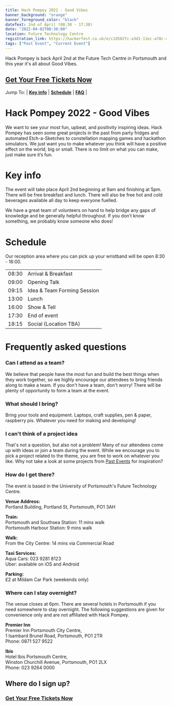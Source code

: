 ```yaml
---
title: Hack Pompey 2022 - Good Vibes
banner_background: "orange"
banner_foreground_color: "black"
dateText: 2nd of April (08:30 - 17:30)
date: "2022-04-02T08:30:00"
location: Future Technology Centre
registration_link: https://hackerfest.co.uk/e/c2d502fc-a3d1-11ec-a78c-4350aa8f16d9
tags: ["Past Event", "Current Event"]
---
```


Hack Pompey is back April 2nd at the Future Tech Centre in Portsmouth and this year it's all about Good Vibes.

## <a href="https://hackerfest.co.uk/e/c2d502fc-a3d1-11ec-a78c-4350aa8f16d9" target="_blank" rel="noopener noreferrer">**Get Your Free Tickets Now**</a>

Jump To:
| [**Key info**](#info)
| [**Schedule**](#schedule)
| [**FAQ**](#faq)
|

# Hack Pompey 2022 - Good Vibes

We want to see your most fun, upbeat, and positivity inspiring ideas. Hack Pompey has seen some great projects in the past from party fridges and automated Etch-a-Sketches to constellation mapping games and hackathon simulators. We just want you to make whatever you think will have a positive effect on the world, big or small. There is no limit on what you can make, just make sure it’s fun.

# Key info <a name="info"></a>

The event will take place April 2nd beginning at 9am and finishing at 5pm. There will be free breakfast and lunch. There will also be free hot and cold beverages available all day to keep everyone fuelled.

We have a great team of volunteers on hand to help bridge any gaps of knowledge and be generally helpful throughout. If you don’t know something, we probably know someone who does!

# Schedule <a name="schedule"></a>

Our reception area where you can pick up your wristband will be open 8:30 - 16:00.

|       |                             |
| ----- | --------------------------- |
| 08:30 | Arrival & Breakfast         |
| 09:00 | Opening Talk                |
| 09:15 | Idea & Team Forming Session |
| 13:00 | Lunch                       |
| 16:00 | Show & Tell                 |
| 17:30 | End of event                |
| 18:15 | Social (Location TBA)       |

# Frequently asked questions <a name="faq"></a>

### Can I attend as a team?

We believe that people have the most fun and build the best things when they work together, so we highly encourage our attendees to bring friends along to make a team. If you don't have a team, don't worry! There will be plenty of opportunity to form a team at the event.

### What should I bring?

Bring your tools and equipment. Laptops, craft supplies, pen & paper, raspberry pis. Whatever you need for making and developing!

### I can't think of a project idea

That's not a question, but also not a problem! Many of our attendees come up with ideas or join a team during the event.
While we encourage you to pick a project related to the theme, you are free to work on whatever you like.
Why not take a look at some projects from [Past Events](/events) for inspiration?

### How do I get there?

The event is based in the University of Portsmouth's Future Technology Centre.

**Venue Address:**  
Portland Building,
Portland St,
Portsmouth,
PO1 3AH

**Train:**  
Portsmouth and Southsea Station: 11 mins walk  
Portsmouth Harbour Station: 9 mins walk

**Walk:**  
From the City Centre: 14 mins via Commercial Road

**Taxi Services:**  
Aqua Cars: 023 9281 8123  
Uber: available on iOS and Android

**Parking:**  
£2 at Mildam Car Park (weekends only)

### Where can I stay overnight?

The venue closes at 6pm. There are several hotels in Portsmouth if you need somewhere to stay overnight.
The following suggestions are given for convenience only and are not affiliated with Hack Pompey.

**Premier Inn**  
Premier Inn Portsmouth City Centre,  
1 Isambard Brunel Road,
Portsmouth,
PO1 2TR  
Phone: 0871 527 9522

**Ibis**  
Hotel Ibis Portsmouth Centre,  
Winston Churchill Avenue,
Portsmouth,
PO1 2LX  
Phone: 023 9264 0000

## Where do I sign up?

### <a href="https://hackerfest.co.uk/e/c2d502fc-a3d1-11ec-a78c-4350aa8f16d9" target="_blank" rel="noopener noreferrer">**Get Your Free Tickets Now**</a>

<!--
For announcements and future events <a href="http://eepurl.com/glFL6H" target="_blank" rel="noopener noreferrer">**Join our mailing list**</a>.
-->
